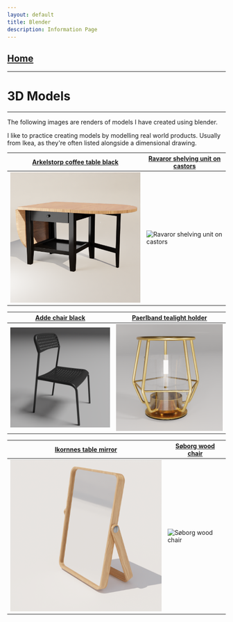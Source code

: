 ```yaml
---
layout: default
title: Blender
description: Information Page
---
```

## [Home](./)

---
# 3D Models
---

The following images are renders of models I have created using blender. 

I like to practice creating models by modelling real world products. Usually from Ikea, as they're often listed alongside a dimensional drawing.



| [Arkelstorp coffee table black](https://www.ikea.com/gb/en/p/arkelstorp-coffee-table-black-30260807/) | [Ravaror shelving unit on castors](https://www.ikea.com/gb/en/p/ravaror-shelving-unit-on-castors-oak-veneer-20454504/) | 
| ---- | ---- |
| <img src="./Images/arkelstorp-coffee-table-black.png" width="400" alt="Arkelstorp coffee table black"> | <img src="./Images/ravaror-shelving-unit-on-castors.png" width="400" alt="Ravaror shelving unit on castors"> |

| [Adde chair black](https://www.ikea.com/gb/en/p/adde-chair-black-90214285/) | [Paerlband tealight holder](https://www.ikea.com/gb/en/p/paerlband-tealight-holder-50348545/) | 
| ---- | ---- |
| <img src="./Images/adde-chair-black.png" width="400" alt="Adde chair blacks"> | <img src="./Images/paerlband-tealight-holder.png" width="400" alt="Paerlband tealight holder"> | 

| [Ikornnes table mirror](https://www.ikea.com/gb/en/p/ikornnes-table-mirror-ash-00306920/) | [Søborg wood chair](https://www.fredericia.com/products/by-designer-b%C3%B8rge-mogensen/s%C3%B8borg-wood-base-1.aspx?PID=63&catid=6219) | 
| ---- | ---- |
| <img src="./Images/ikornnes-table-mirror.png" width="400" alt="Ikornnes table mirror"> | <img src="./Images/søborg-wood-chair.png" width="400" alt="Søborg wood chair"> |
